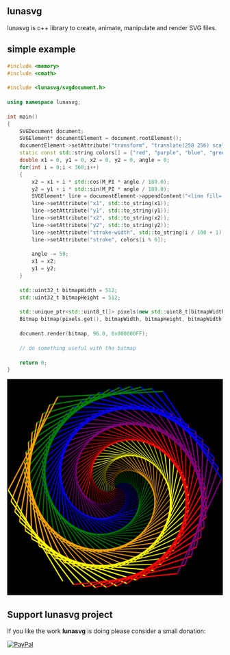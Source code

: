 ## lunasvg
lunasvg is c++ library to create, animate, manipulate and render SVG files.

## simple example
```cpp
#include <memory>
#include <cmath>

#include <lunasvg/svgdocument.h>

using namespace lunasvg;

int main()
{
    SVGDocument document;
    SVGElement* documentElement = document.rootElement();
    documentElement->setAttribute("transform", "translate(258 256) scale(0.7)");
    static const std::string colors[] = {"red", "purple", "blue", "green", "orange", "yellow"};
    double x1 = 0, y1 = 0, x2 = 0, y2 = 0, angle = 0;
    for(int i = 0;i < 360;i++)
    {
        x2 = x1 + i * std::cos(M_PI * angle / 180.0);
        y2 = y1 + i * std::sin(M_PI * angle / 180.0);
        SVGElement* line = documentElement->appendContent("<line fill='none'/>");
        line->setAttribute("x1", std::to_string(x1));
        line->setAttribute("y1", std::to_string(y1));
        line->setAttribute("x2", std::to_string(x2));
        line->setAttribute("y2", std::to_string(y2));
        line->setAttribute("stroke-width", std::to_string(i / 100 + 1));
        line->setAttribute("stroke", colors[i % 6]);

        angle -= 59;
        x1 = x2;
        y1 = y2;
    }

    std::uint32_t bitmapWidth = 512;
    std::uint32_t bitmapHeight = 512;

    std::unique_ptr<std::uint8_t[]> pixels(new std::uint8_t[bitmapWidth*bitmapHeight*4]);
    Bitmap bitmap(pixels.get(), bitmapWidth, bitmapHeight, bitmapWidth*4);

    document.render(bitmap, 96.0, 0x000000FF);
    
    // do something useful with the bitmap
    
    return 0;
}
```

![output](spiral.png)

## Support lunasvg project

If you like the work **lunasvg** is doing please consider a small donation:

[ ![PayPal](https://www.paypalobjects.com/en_US/i/btn/btn_donateCC_LG.gif) ](https://www.paypal.com/cgi-bin/webscr?cmd=_s-xclick&hosted_button_id=6HKNHZ7SEDDB4)
